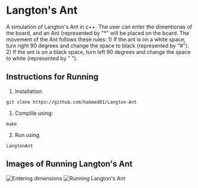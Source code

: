 # Langton's Ant

A simulation of Langton's Ant in c++. The user can enter the dimentionas of the board, and an Ant (represented by "*" will be placed 
on the board. The movement of the Ant follows these rules:
    1) If the ant is on a white space, turn right 90 degrees and change the space to black (represented by "#").
    2) If the ant is on a black space, turn left 90 degrees and change the space to white (represented by " ").
    
    

## Instructions for Running
1) Installation:
```
git clone https://github.com/hahmed01/Langton-Ant
```
1) Complile using:
```
make
```
2) Run using
```
LangtonAnt
```

## Images of Running Langton's Ant
![Entering dimensions](https://github.com/hahmed01/Langton-Ant/blob/master/images/LangtonAnt1.jpg)
![Running Langton's Ant](https://github.com/hahmed01/Langton-Ant/blob/master/images/LangtonAnt2.jpg)

